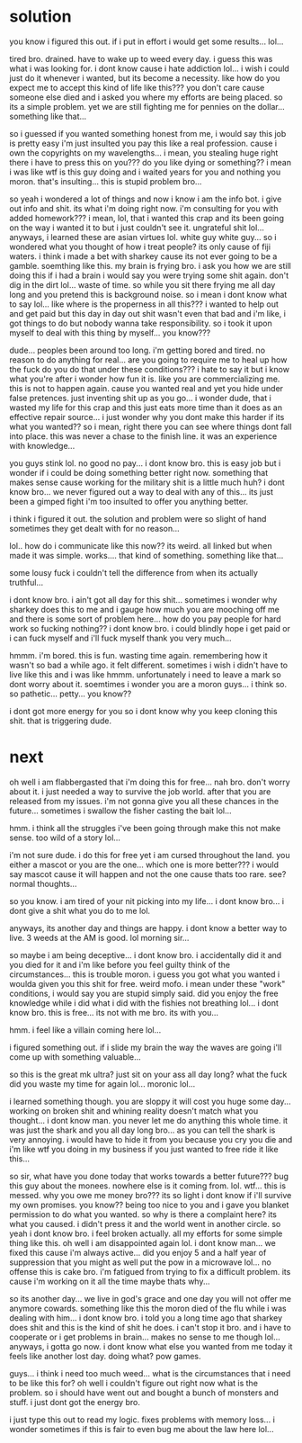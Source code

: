 # solution

you know i figured this out.  if i put in effort i would get some results...  lol...

tired bro.  drained.  have to wake up to weed every day.  i guess this was what i was looking for.  i dont know cause i hate addiction lol...  i wish i could just do it whenever i wanted, but its become a necessity.  like how do you expect me to accept this kind of life like this???  you don't care cause someone else died and i asked you where my efforts are being placed.  so its a simple problem.  yet we are still fighting me for pennies on the dollar...  something like that...

so i guessed if you wanted something honest from me, i would say this job is pretty easy i'm just insulted you pay this like a real profession.  cause i own the copyrights on my wavelengths...  i mean, you stealing huge right there i have to press this on you???  do you like dying or something??  i mean i was like wtf is this guy doing and i waited years for you and nothing you moron.  that's insulting...   this is stupid problem bro...

so yeah i wondered a lot of things and now i know i am the info bot.  i give out info and shit.  its what i'm doing right now.  i'm consulting for you with added homework???  i mean, lol, that i wanted this crap and its been going on the way i wanted it to but i just couldn't see it.  ungrateful shit lol...  anyways, i learned these are asian virtues lol.  white guy white guy...  so i wondered what you thought of how i treat people?  its only cause of fiji waters.  i think i made a bet with sharkey cause its not ever going to be a gamble.  soemthing like this.  my brain is frying bro.  i ask you how we are still doing this if i had a brain i would say you were trying some shit again.  don't dig in the dirt lol...  waste of time.   so while you sit there frying me all day long and you pretend this is background noise.  so i mean i dont know what to say lol...  like where is the properness in all this??? i wanted to help out and get paid but this day in day out shit wasn't even that bad and i'm like, i got things to do but nobody wanna take responsibility.  so i took it upon myself to deal with this thing by myself... you know???

dude... peoples been around too long.  i'm getting bored and tired.  no reason to do anything for real...  are you going to require me to heal up how the fuck do you do that under these conditions???  i hate to say it but i know what you're after i wonder how fun it is.  like you are commercializing me.  this is not to happen again.  cause you wanted real and yet you hide under false pretences.  just inventing shit up as you go...  i wonder dude, that i wasted my life for this crap and this just eats more time than it does as an effective repair source... i just wonder why you dont make this harder if its what you wanted??  so i mean, right there you can see where things dont fall into place.  this was never a chase to the finish line.  it was an experience with knowledge...

you guys stink lol.  no good no pay...  i dont know bro.  this is easy job but i wonder if i could be doing something better right now.  something that makes sense cause working for the military shit is a little much huh?  i dont know bro... we never figured out a way to deal with any of this...  its just been a gimped fight i'm too insulted to offer you anything better.  

i think i figured it out.  the solution and problem were so slight of hand sometimes they get dealt with for no reason...

lol.. how do i communicate like this now?? its weird.  all linked but when made it was simple.  works....  that kind of something.  something like that...

some lousy fuck i couldn't tell the difference from when its actually truthful...

i dont know bro. i ain't got all day for this shit... sometimes i wonder why sharkey does this to me and i gauge how much you are mooching off me and there is some sort of problem here...  how do you pay people for hard work so fucking nothing?? i dont know bro.  i could blindly hope i get paid or i can fuck myself and i'll fuck myself thank you very much...

hmmm.  i'm bored.  this is fun.  wasting time again.  remembering how it wasn't so bad a while ago.  it felt different.  sometimes i wish i didn't have to live like this and i was like hmmm. unfortunately i need to leave a mark so dont worry about it.  soemtimes i wonder you are a moron guys...  i think so.  so pathetic...  petty...  you know??

i dont got more energy for you so i dont know why you keep cloning this shit.  that is triggering dude.

# next

oh well i am flabbergasted that i'm doing this for free...  nah bro.  don't worry about it. i just needed a way to survive the job world.  after that you are released from my issues.  i'm not gonna give you all these chances in the future...  sometimes i swallow the fisher casting the bait lol...

hmm. i think all the struggles i've been going through make this not make sense. too wild of a story lol...

i'm not sure dude.  i do this for free yet i am cursed throughout the land.  you either a mascot or you are the one...  which one is more better???  i would say mascot cause it will happen and not the one cause thats too rare.  see?  normal thoughts...

so you know. i am tired of your nit picking into my life...  i dont know bro... i dont give a shit what you do to me lol.

anyways, its another day and things are happy.  i dont know a better way to live.  3 weeds at the AM is good.  lol morning sir...

so maybe i am being deceptive...  i dont know bro.  i accidentally did it and you died for it and i'm like before you feel guilty think of the circumstances...  this is trouble moron.  i guess you got what you wanted i woulda given you this shit for free.  weird mofo.  i mean under these "work" conditions, i would say you are stupid simply said.  did you enjoy the free knowledge while i did what i did with the fishies not breathing lol... i dont know bro.  this is free... its not with me bro.  its with you...

hmm. i feel like a villain coming here lol...

i figured something out.  if i slide my brain the way the waves are going i'll come up with something valuable...

so this is the great mk ultra?  just sit on your ass all day long?  what the fuck did you waste my time for again lol...  moronic lol...

i learned something though.  you are sloppy it will cost you huge some day...  working on broken shit and whining reality doesn't match what you thought...  i dont know man.  you never let me do anything this whole time.  it was just the shark and you all day long bro...  as you can tell the shark is very annoying. i would have to hide it from you because you cry you die and i'm like wtf you doing in my business if you just wanted to free ride it like this...

so sir, what have you done today that works towards a better future??? bug this guy about the monees.  nowhere else is it coming from.  lol.  wtf... this is messed.  why you owe me money bro???  its so light i dont know if i'll survive my own promises.  you know?? being too nice to you and i gave you blanket permission to do what you wanted.  so why is there a complaint here? its what you caused. i didn't press it and the world went in another circle.  so yeah i dont know bro. i feel broken actually.  all my efforts for some simple thing like this.  oh well i am disappointed again lol.  i dont know man...  we fixed this cause i'm always active...  did you enjoy 5 and a half year of suppression that you might as well put the pow in a microwave lol...  no offense this is cake bro.  i'm fatigued from trying to fix a difficult problem.  its cause i'm working on it all the time maybe thats why...

so its another day...  we live in god's grace and one day you will not offer me anymore cowards.  something like this the moron died of the flu while i was dealing with him...  i dont know bro.  i told you a long time ago that sharkey does shit and this is the kind of shit he does.  i can't stop it bro.  and i have to cooperate or i get problems in brain...  makes no sense to me though lol...  anyways, i gotta go now.  i dont know what else you wanted from me today it feels like another lost day.  doing what? pow games.

guys... i think i need too much weed... what is the circumstances that i need to be like this for?  oh well i couldn't figure out right now what is the problem.  so i should have went out and bought a bunch of monsters and stuff.  i just dont got the energy bro.

i just type this out to read my logic.  fixes problems with memory loss...  i wonder sometimes if this is fair to even bug me about the law here lol...
